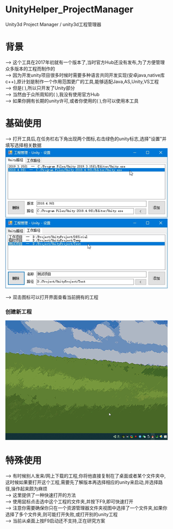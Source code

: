 # UnityHelper_ProjectManager
Unity3d Project Manager / unity3d工程管理器

# 背景
--> 这个工具在2017年初就有一个版本了,当时官方Hub还没有发布,为了方便管理众多版本的工程而制作的  
--> 因为开发unity项目很多时候时需要多种语言共同开发实现(安卓java,native库c++),原计划是制作一个作用范围更广的工具,能够适配Java,AS,Unity,VS工程  
--> 但是( ),所以只开发了Unity部分  
--> 当然由于众所周知的( ),我没有使用官方Hub  
--> 如果你拥有长期的unity许可,或者你使用的( ),你可以使用本工具  

# 基础使用
--> 打开工具后,在任务栏右下角出现两个图标,右击绿色的unity标志,选择"设置"并填写选择相关数据  
![image](https://github.com/sharpoverflow/UnityHelper_ProjectManager/blob/main/GitImage/%E8%AE%BE%E7%BD%AE1.jpg)
![image](https://github.com/sharpoverflow/UnityHelper_ProjectManager/blob/main/GitImage/%E8%AE%BE%E7%BD%AE2.jpg)

--> 双击图标可以打开界面查看当前拥有的工程  

### 创建新工程  
![image](https://github.com/sharpoverflow/UnityHelper_ProjectManager/blob/main/GitImage/%E5%88%9B%E5%BB%BA%E6%96%B0%E5%B7%A5%E7%A8%8B.gif)

# 特殊使用
--> 有时候别人发来/网上下载的工程,你将他直接复制在了桌面或者某个文件夹中,这时候如果要打开这个工程,需要先了解版本再选择相应的unity来启动,并选择路径,操作起来颇为麻烦  
--> 这里提供了一种快速打开的方法  
--> 使用鼠标点击选中这个工程的文件夹,并按下F9,即可快速打开  
--> 注意你需要确保你只在一个资源管理器文件夹视图中选择了一个文件夹,如果你选择了多个文件夹,则可能打开失败,或打开别的unity工程  
--> 当前从桌面上按F9启动还不支持,正在研究方案  
